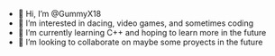 - 👋 Hi, I’m @GummyX18
- 👀 I’m interested in dacing, video games, and sometimes coding
- 🌱 I’m currently learning C++ and hoping to learn more in the future 
- 💞️ I’m looking to collaborate on maybe some proyects in the future

<!---
GummyX18/GummyX18 is a ✨ special ✨ repository because its `README.md` (this file) appears on your GitHub profile.
You can click the Preview link to take a look at your changes.
--->
